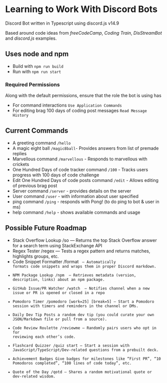 # Learning to Work With Discord Bots

Discord Bot written in Typescript using discord.js v14.9

Based around code ideas from *freeCodeCamp*, *Coding Train*, *DisStreamBot* and *discord.js* examples.

## Uses node and npm
- Build with `npm run build`
- Run with `npm run start`

### Required Permissions
Along with the default permissions, ensure that the role the bot is using has
- For command interactions `Use Application Commands`
- For editing brag 100 days of coding post messages `Read Message History`

## Current Commands
- A greeting command `/hello`
- A magic eight ball `/magic8ball`- Provides answers from list of premade replies
- Marvellous command `/marvellous` - Responds to marvellous with crickets
- One Hundred Days of code tracker command `/100` - Tracks users progress with 100 days of code challenge
- Edit One Hundred Days of code posts command `/edit` - Allows editing of previous brag post
- Server command `/server` - provides details on the server
- User command `/user` - with information about user specified
- ping command `/ping` - responds with Pong! (to do ping to bot & user in ms)
- help command `/help` - shows available commands and usage

## Possible Future Roadmap
- Stack Overflow Lookup
/so <query> — Returns the top Stack Overflow answer for a search term using StackExchange API
- Regex Tester
/regex <pattern> <test string> — Tests a regex pattern and returns matches, highlights groups, etc.
- Code Snippet Formatter
/format <language> <code> — Automatically formats code snippets and wraps them in proper Discord markdown.
- NPM Package Lookup
/npm <package> — Retrieves metadata (version, description, links) about an npm package.
- GitHub Issue/PR Watcher
/watch <repo> — Notifies channel when a new issue or PR is opened or closed in a repo
- Pomodoro Timer
/pomodoro [work=25] [break=5] — Start a Pomodoro session with timers and reminders in the channel or DMs.
- Daily Dev Tip
Posts a random dev tip (you could curate your own JSON/Markdown file or pull from a source).
- Code Review Roulette
/reviewme — Randomly pairs users who opt in for reviewing each other’s code.
- Flashcard Quizzer
/quiz start — Start a session with JavaScript/TypeScript/Dev-related questions from a prebuilt deck.
- Achievement Badges
Give badges for milestones like “First PR”, “10 Pomodoros completed”, “100 lines of code today”, etc.
- Quote of the Day
/qotd — Shares a random motivational quote or dev-related wisdom.